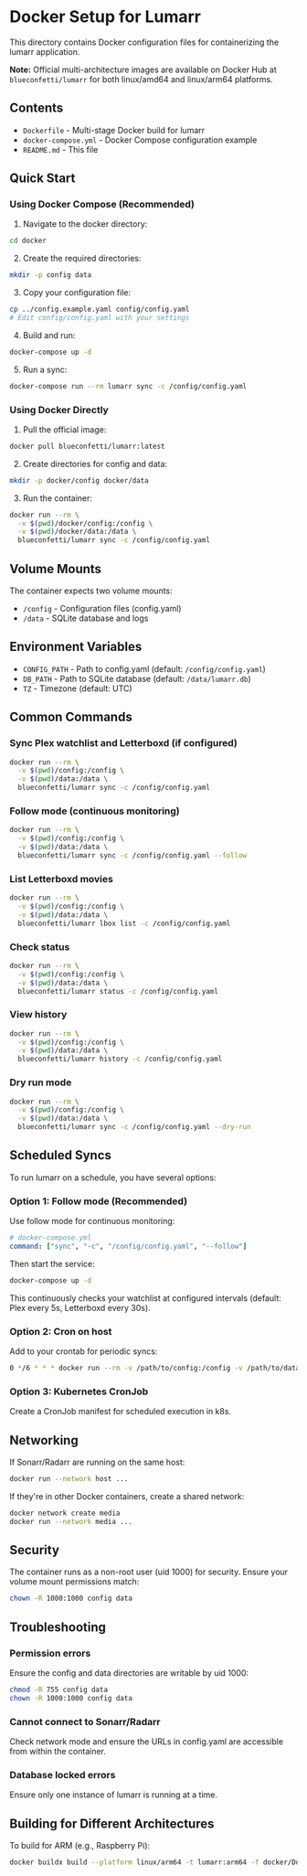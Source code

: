 # Docker Setup for Lumarr

This directory contains Docker configuration files for containerizing the lumarr application.

**Note:** Official multi-architecture images are available on Docker Hub at `blueconfetti/lumarr` for both linux/amd64 and linux/arm64 platforms.

## Contents

- `Dockerfile` - Multi-stage Docker build for lumarr
- `docker-compose.yml` - Docker Compose configuration example
- `README.md` - This file

## Quick Start

### Using Docker Compose (Recommended)

1. Navigate to the docker directory:
```bash
cd docker
```

2. Create the required directories:
```bash
mkdir -p config data
```

3. Copy your configuration file:
```bash
cp ../config.example.yaml config/config.yaml
# Edit config/config.yaml with your settings
```

4. Build and run:
```bash
docker-compose up -d
```

5. Run a sync:
```bash
docker-compose run --rm lumarr sync -c /config/config.yaml
```

### Using Docker Directly

1. Pull the official image:
```bash
docker pull blueconfetti/lumarr:latest
```

2. Create directories for config and data:
```bash
mkdir -p docker/config docker/data
```

3. Run the container:
```bash
docker run --rm \
  -v $(pwd)/docker/config:/config \
  -v $(pwd)/docker/data:/data \
  blueconfetti/lumarr sync -c /config/config.yaml
```

## Volume Mounts

The container expects two volume mounts:

- `/config` - Configuration files (config.yaml)
- `/data` - SQLite database and logs

## Environment Variables

- `CONFIG_PATH` - Path to config.yaml (default: `/config/config.yaml`)
- `DB_PATH` - Path to SQLite database (default: `/data/lumarr.db`)
- `TZ` - Timezone (default: UTC)

## Common Commands

### Sync Plex watchlist and Letterboxd (if configured)
```bash
docker run --rm \
  -v $(pwd)/config:/config \
  -v $(pwd)/data:/data \
  blueconfetti/lumarr sync -c /config/config.yaml
```

### Follow mode (continuous monitoring)
```bash
docker run --rm \
  -v $(pwd)/config:/config \
  -v $(pwd)/data:/data \
  blueconfetti/lumarr sync -c /config/config.yaml --follow
```

### List Letterboxd movies
```bash
docker run --rm \
  -v $(pwd)/config:/config \
  -v $(pwd)/data:/data \
  blueconfetti/lumarr lbox list -c /config/config.yaml
```

### Check status
```bash
docker run --rm \
  -v $(pwd)/config:/config \
  -v $(pwd)/data:/data \
  blueconfetti/lumarr status -c /config/config.yaml
```

### View history
```bash
docker run --rm \
  -v $(pwd)/config:/config \
  -v $(pwd)/data:/data \
  blueconfetti/lumarr history -c /config/config.yaml
```

### Dry run mode
```bash
docker run --rm \
  -v $(pwd)/config:/config \
  -v $(pwd)/data:/data \
  blueconfetti/lumarr sync -c /config/config.yaml --dry-run
```

## Scheduled Syncs

To run lumarr on a schedule, you have several options:

### Option 1: Follow mode (Recommended)
Use follow mode for continuous monitoring:
```yaml
# docker-compose.yml
command: ["sync", "-c", "/config/config.yaml", "--follow"]
```

Then start the service:
```bash
docker-compose up -d
```

This continuously checks your watchlist at configured intervals (default: Plex every 5s, Letterboxd every 30s).

### Option 2: Cron on host
Add to your crontab for periodic syncs:
```bash
0 */6 * * * docker run --rm -v /path/to/config:/config -v /path/to/data:/data blueconfetti/lumarr sync -c /config/config.yaml
```

### Option 3: Kubernetes CronJob
Create a CronJob manifest for scheduled execution in k8s.

## Networking

If Sonarr/Radarr are running on the same host:
```bash
docker run --network host ...
```

If they're in other Docker containers, create a shared network:
```bash
docker network create media
docker run --network media ...
```

## Security

The container runs as a non-root user (uid 1000) for security. Ensure your volume mount permissions match:
```bash
chown -R 1000:1000 config data
```

## Troubleshooting

### Permission errors
Ensure the config and data directories are writable by uid 1000:
```bash
chmod -R 755 config data
chown -R 1000:1000 config data
```

### Cannot connect to Sonarr/Radarr
Check network mode and ensure the URLs in config.yaml are accessible from within the container.

### Database locked errors
Ensure only one instance of lumarr is running at a time.

## Building for Different Architectures

To build for ARM (e.g., Raspberry Pi):
```bash
docker buildx build --platform linux/arm64 -t lumarr:arm64 -f docker/Dockerfile .
```
